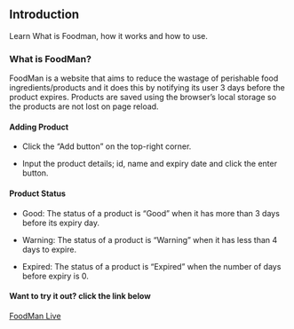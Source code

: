 ## Introduction

Learn What is Foodman, how it works and how to use.


### What is FoodMan?


FoodMan is a website that aims to reduce the wastage of perishable food ingredients/products and it does this by notifying its user 3 days before the product expires. Products are saved using the browser’s local storage so the products are not lost on page reload. 


#### Adding Product

* Click the “Add button” on the top-right corner.

* Input the product details; id, name and expiry date and click the enter button.


#### Product Status

* Good:  The status of a product is “Good” when it has more than 3 days before its expiry day.

* Warning: The status of a product is “Warning” when it has less than 4 days to expire.

* Expired: The status of a product is “Expired” when the number of days before expiry is 0.


####  Want to try it out? click the link below

[FoodMan Live](https://github.com/fawazlolade/foodMan#readme)